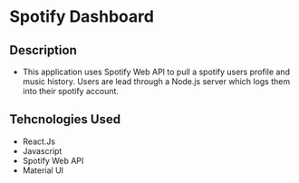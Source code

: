 # Spotify Dashboard

## Description
* This application uses Spotify Web API to pull a spotify users profile and music history. Users are lead through a Node.js server which logs them into their spotify account. 

## Tehcnologies Used
* React.Js
* Javascript
* Spotify Web API
* Material UI